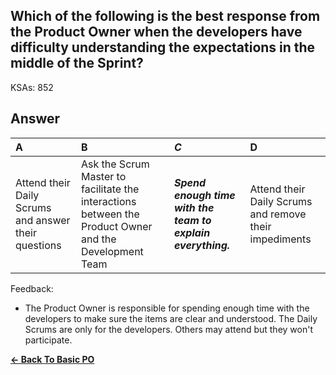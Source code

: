 ## Which of the following is the best response from the Product Owner when the developers have difficulty understanding the expectations in the middle of the Sprint?

KSAs: 852

## Answer
| A | B | ***C*** | D |
| :--- | :--- | :--- | :--- |
| Attend their Daily Scrums and answer their questions | Ask the Scrum Master to facilitate the interactions between the Product Owner and the Development Team | ***Spend enough time with the team to explain everything.*** | Attend their Daily Scrums and remove their impediments |


Feedback:

- The Product Owner is responsible for spending enough time with the developers to make sure the items are clear and understood. The Daily Scrums are only for the developers. Others may attend but they won't participate.

[**<- Back To Basic PO**](../../../Basic_PO.md)

